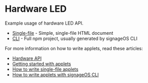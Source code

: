 # Hardware LED

Example usage of hardware LED API.

* [Single-file](singlefile-applet) - Simple, single-file HTML document
* [CLI](cli-applet) - Full npm project, usually generated by signageOS CLI

For more information on how to write applets, read these articles:

* [Hardware API](https://developers.signageos.io/sdk/sos/hardware/)
* [Getting started with applets](https://docs.signageos.io/hc/en-us/articles/4405068855570-Introduction-to-Applets)
* [How to write single-file applets](https://docs.signageos.io/hc/en-us/articles/4405011600274)
* [How to write applets with signageOS CLI](https://docs.signageos.io/hc/en-us/articles/4405070294674)
